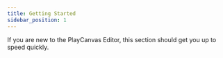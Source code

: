 ```yaml
---
title: Getting Started
sidebar_position: 1
---
```


If you are new to the PlayCanvas Editor, this section should get you up to speed quickly.